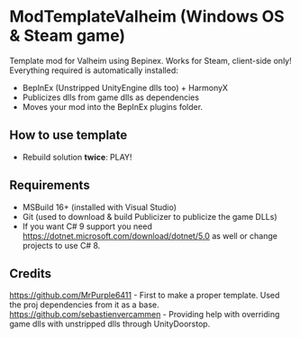 # ModTemplateValheim (Windows OS & Steam game)
Template mod for Valheim using Bepinex. Works for Steam, client-side only!
Everything required is automatically installed:
 - BepInEx (Unstripped UnityEngine dlls too) + HarmonyX
 - Publicizes dlls from game dlls as dependencies
 - Moves your mod into the BepInEx plugins folder.

## How to use template
 - Rebuild solution **twice**: PLAY!

## Requirements
 - MSBuild 16+ (installed with Visual Studio)
 - Git (used to download & build Publicizer to publicize the game DLLs)
 - If you want C# 9 support you need https://dotnet.microsoft.com/download/dotnet/5.0 as well or change projects to use C# 8.

## Credits
https://github.com/MrPurple6411 - First to make a proper template. Used the proj dependencies from it as a base.  
https://github.com/sebastienvercammen - Providing help with overriding game dlls with unstripped dlls through UnityDoorstop.
